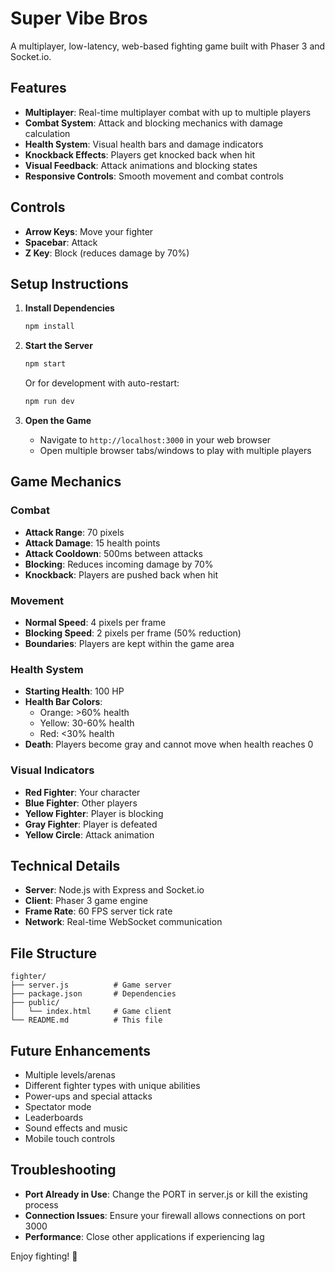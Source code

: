# Super Vibe Bros

A multiplayer, low-latency, web-based fighting game built with Phaser 3 and Socket.io.

## Features

- **Multiplayer**: Real-time multiplayer combat with up to multiple players
- **Combat System**: Attack and blocking mechanics with damage calculation
- **Health System**: Visual health bars and damage indicators
- **Knockback Effects**: Players get knocked back when hit
- **Visual Feedback**: Attack animations and blocking states
- **Responsive Controls**: Smooth movement and combat controls

## Controls

- **Arrow Keys**: Move your fighter
- **Spacebar**: Attack
- **Z Key**: Block (reduces damage by 70%)

## Setup Instructions

1. **Install Dependencies**
   ```bash
   npm install
   ```

2. **Start the Server**
   ```bash
   npm start
   ```
   Or for development with auto-restart:
   ```bash
   npm run dev
   ```

3. **Open the Game**
   - Navigate to `http://localhost:3000` in your web browser
   - Open multiple browser tabs/windows to play with multiple players

## Game Mechanics

### Combat
- **Attack Range**: 70 pixels
- **Attack Damage**: 15 health points
- **Attack Cooldown**: 500ms between attacks
- **Blocking**: Reduces incoming damage by 70%
- **Knockback**: Players are pushed back when hit

### Movement
- **Normal Speed**: 4 pixels per frame
- **Blocking Speed**: 2 pixels per frame (50% reduction)
- **Boundaries**: Players are kept within the game area

### Health System
- **Starting Health**: 100 HP
- **Health Bar Colors**: 
  - Orange: >60% health
  - Yellow: 30-60% health
  - Red: <30% health
- **Death**: Players become gray and cannot move when health reaches 0

### Visual Indicators
- **Red Fighter**: Your character
- **Blue Fighter**: Other players
- **Yellow Fighter**: Player is blocking
- **Gray Fighter**: Player is defeated
- **Yellow Circle**: Attack animation

## Technical Details

- **Server**: Node.js with Express and Socket.io
- **Client**: Phaser 3 game engine
- **Frame Rate**: 60 FPS server tick rate
- **Network**: Real-time WebSocket communication

## File Structure

```
fighter/
├── server.js          # Game server
├── package.json       # Dependencies
├── public/
│   └── index.html     # Game client
└── README.md          # This file
```

## Future Enhancements

- Multiple levels/arenas
- Different fighter types with unique abilities
- Power-ups and special attacks
- Spectator mode
- Leaderboards
- Sound effects and music
- Mobile touch controls

## Troubleshooting

- **Port Already in Use**: Change the PORT in server.js or kill the existing process
- **Connection Issues**: Ensure your firewall allows connections on port 3000
- **Performance**: Close other applications if experiencing lag

Enjoy fighting! 🥊 